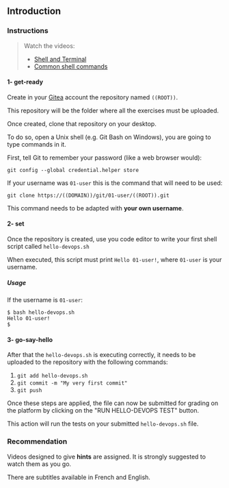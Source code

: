 ## Introduction

### Instructions

> Watch the videos:
>
> - [Shell and Terminal](https://www.youtube.com/watch?v=6IFFfRF3ZFo)
> - [Common shell commands](https://www.youtube.com/watch?v=WsqxJu8mBNE)

#### 1- get-ready

Create in your [Gitea](<https://((DOMAIN))/git>) account the repository named `((ROOT))`.

This repository will be the folder where all the exercises must be uploaded.

Once created, clone that repository on your desktop.

To do so, open a Unix shell (e.g. Git Bash on Windows), you are going to type commands in it.

First, tell Git to remember your password (like a web browser would):

```
git config --global credential.helper store
```

If your username was `01-user` this is the command that will need to be used:

```
git clone https://((DOMAIN))/git/01-user/((ROOT)).git
```

This command needs to be adapted with **your own username**.

#### 2- set

Once the repository is created, use you code editor to write your first shell script called `hello-devops.sh`

When executed, this script must print `Hello 01-user!`, where `01-user` is your username.

##### Usage

If the username is `01-user`:

```console
$ bash hello-devops.sh
Hello 01-user!
$
```

#### 3- go-say-hello

After that the `hello-devops.sh` is executing correctly, it needs to be uploaded to the repository with the following commands:

1. `git add hello-devops.sh`
2. `git commit -m "My very first commit"`
3. `git push`

Once these steps are applied, the file can now be submitted for grading on the platform by clicking on the "RUN HELLO-DEVOPS TEST" button.

This action will run the tests on your submitted `hello-devops.sh` file.

### Recommendation

Videos designed to give **hints** are assigned. It is strongly suggested to watch them as you go.

There are subtitles available in French and English.
